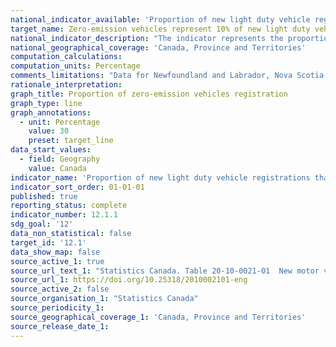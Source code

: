 ```yaml
---
national_indicator_available: 'Proportion of new light duty vehicle registrations that are zero-emission vehicles'
target_name: Zero-emission vehicles represent 10% of new light duty vehicle sales by 2025, 30% by 2030 and 100% by 2040
national_indicator_description: "The indicator represents the proportion of new registration that was for zero-emission vehicles, by geography."
national_geographical_coverage: 'Canada, Province and Territories'
computation_calculations: 
computation_units: Percentage
comments_limitations: "Data for Newfoundland and Labrador, Nova Scotia and Alberta are currently not available due to contractual limitations of the existing data sharing agreement. Total vehicle type excludes buses, trailers, recreational vehicles, motorcycles, snowmobiles, golf carts, etcetera."
rationale_interpretation: 
graph_title: Proportion of zero-emission vehicles registration
graph_type: line
graph_annotations:
  - unit: Percentage
    value: 30
    preset: target_line
data_start_values:
  - field: Geography
    value: Canada
indicator_name: 'Proportion of new light duty vehicle registrations that are zero-emission vehicles'
indicator_sort_order: 01-01-01
published: true
reporting_status: complete
indicator_number: 12.1.1
sdg_goal: '12'
data_non_statistical: false
target_id: '12.1'
data_show_map: false
source_active_1: true
source_url_text_1: "Statistics Canada. Table 20-10-0021-01  New motor vehicle registrations"
source_url_1: https://doi.org/10.25318/2010002101-eng
source_active_2: false
source_organisation_1: "Statistics Canada"
source_periodicity_1: 
source_geographical_coverage_1: 'Canada, Province and Territories'
source_release_date_1: 
---
```


